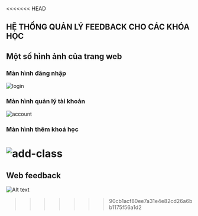 <<<<<<< HEAD
## HỆ THỐNG QUẢN LÝ FEEDBACK CHO CÁC KHÓA HỌC
## Một số hình ảnh của trang web

### Màn hình đăng nhập
![login](https://user-images.githubusercontent.com/57520500/83934552-34e09a80-a7dc-11ea-970f-e2593bd86560.png)

### Màn hình quản lý tài khoản
![account](https://user-images.githubusercontent.com/57520500/83934553-3742f480-a7dc-11ea-8f1c-b205ae09d205.png)

### Màn hình thêm khoá học
![add-class](https://user-images.githubusercontent.com/57520500/83934554-3742f480-a7dc-11ea-8844-3efd98045381.png)
=======
## Web feedback

![Alt text](https://raw.github.com/vovantamvn/web-feedback/master/src/main/resources/login.png)
>>>>>>> 90cb1acf80ee7a31e4e82cd26a6bb1175f56a1d2
